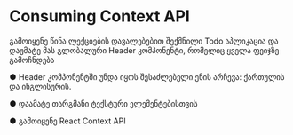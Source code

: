 # Consuming Context API

გამოიყენე წინა ლექციების დავალებებით
შექმნილი Todo აპლიკაცია და დაუმატე მას
გლობალური Header კომპონენტი,
რომელიც ყველა ფეიჯზე გამოჩნდება

● Header კომპონენტში უნდა იყოს
შესაძლებელი ენის არჩევა: ქართულის და
ინგლისურის.

● დაამატე თარგმანი ტექსტური
ელემენტებისთვის

● გამოიყენე React Context API
